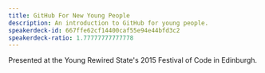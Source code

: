 ```yaml
---
title: GitHub For New Young People
description: An introduction to GitHub for young people.
speakerdeck-id: 667ffe62cf14400caf55e94e44bfd3c2
speakerdeck-ratio: 1.77777777777778
---
```

Presented at the Young Rewired State's 2015 Festival of Code in Edinburgh.
